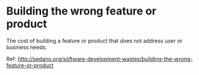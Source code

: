 # Building the wrong feature or product

The cost of building a feature or product that does not address user or business needs.

Ref: http://sedano.org/software-development-wastes/building-the-wrong-feature-or-product
